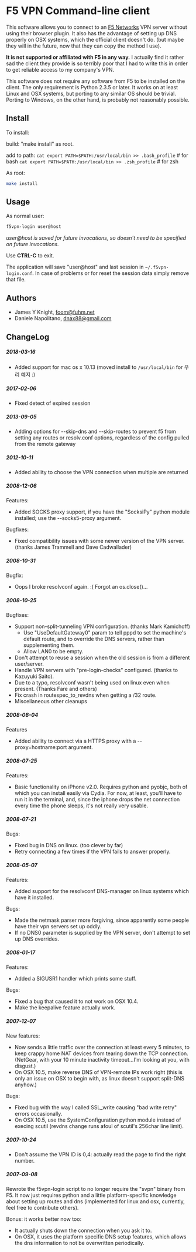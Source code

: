 # F5 VPN Command-line client

This software allows you to connect to an [F5 Networks](https://f5.com/) VPN server without using their
browser plugin. It also has the advantage of setting up DNS properly on OSX
systems, which the official client doesn't do. (but maybe they will in the
future, now that they can copy the method I use).

**It is not supported or affiliated with F5 in any way.** I actually find it rather
sad the client they provide is so terribly poor that I had to write this in
order to get reliable access to my company's VPN.

This software does not require any software from F5 to be installed on the
client. The only requirement is Python 2.3.5 or later. It works on at least
Linux and OSX systems, but porting to any similar OS should be trivial. Porting
to Windows, on the other hand, is probably not reasonably possible.

## Install
To install:

build:
"make install" as root.

add to path:
`cat export PATH=$PATH:/usr/local/bin >> .bash_profile` # for bash
`cat export PATH=$PATH:/usr/local/bin >> .zsh_profile` # for zsh

As root:

```bash
make install
```

## Usage

As normal user:

```bash
f5vpn-login user@host
```

*user@host is saved for future invocations, so doesn't need to be
specified on future invocations.*

Use **CTRL-C** to exit.

The application will save "user@host" and last session in ``~/.f5vpn-login.conf``. In case of problems or for reset the session data simply remove that file.


## Authors

 * James Y Knight, <foom@fuhm.net>
 * Daniele Napolitano, <dnax88@gmail.com>

## ChangeLog

##### 2018-03-16
 - Added support for mac os x 10.13 (moved install to `/usr/local/bin` for 우리 예지 :)

##### 2017-02-06
 - Fixed detect of expired session

##### 2013-09-05 
 - Adding options for --skip-dns and --skip-routes to prevent f5 from setting any routes or resolv.conf options, regardless of the config pulled from the remote gateway

##### 2012-10-11
 - Added ability to choose the VPN connection when multiple are returned

##### 2008-12-06

Features:
 - Added SOCKS proxy support, if you have the "SocksiPy" python module
   installed; use the --socks5-proxy argument.

Bugfixes:
 - Fixed compatibility issues with some newer version of the VPN server.
   (thanks James Trammell and Dave Cadwallader)

##### 2008-10-31
   Bugfix:
 - Oops I broke resolvconf again. :( Forgot an os.close()...

##### 2008-10-25
   Bugfixes:
 - Support non-split-tunneling VPN configuration. (thanks Mark Kamichoff)
   - Use "UseDefaultGateway0" param to tell pppd to set the machine's default
     route, and to override the DNS servers, rather than supplementing them.
   - Allow LAN0 to be empty.
 - Don't attempt to reuse a session when the old session is from a different
   user/server.
 - Handle VPN servers with "pre-login-checks" configured. (thanks to Kazuyuki
   Saito).
 - Due to a typo, resolvconf wasn't being used on linux even when present.
   (Thanks Fare and others)
 - Fix crash in routespec_to_revdns when getting a /32 route.
 - Miscellaneous other cleanups

##### 2008-08-04
 Features
 - Added ability to connect via a HTTPS proxy with a --proxy=hostname:port argument.

##### 2008-07-25
 Features:
 - Basic functionality on iPhone v2.0. Requires python and pyobjc, both of which
   you can install easily via Cydia. For now, at least, you'll have to run it in
   the terminal, and, since the iphone drops the net connection every time the
   phone sleeps, it's not really very usable.

##### 2008-07-21
 Bugs:
 - Fixed bug in DNS on linux. (too clever by far)
 - Retry connecting a few times if the VPN fails to answer properly.

##### 2008-05-07
 Features:
 - Added support for the resolvconf DNS-manager on linux systems which have it installed.

 Bugs:
 - Made the netmask parser more forgiving, since apparently some people have
   their vpn servers set up oddly.
 - If no DNS0 parameter is supplied by the VPN server, don't attempt to set up
   DNS overrides.

##### 2008-01-17
 Features:
 - Added a SIGUSR1 handler which prints some stuff.

 Bugs:
 - Fixed a bug that caused it to not work on OSX 10.4.
 - Make the keepalive feature actually work.

##### 2007-12-07
 New features:
 - Now sends a little traffic over the connection at least every 5 minutes, to
   keep crappy home NAT devices from tearing down the TCP connection.  (NetGear,
   with your 10 minute inactivity timeout...I'm looking at you, with disgust.)
 - On OSX 10.5, make reverse DNS of VPN-remote IPs work right (this is only an
   issue on OSX to begin with, as linux doesn't support split-DNS anyhow.)

 Bugs:
 - Fixed bug with the way I called SSL_write causing "bad write retry" errors occasionally.
 - On OSX 10.5, use the SystemConfiguration python module instead of execing
   scutil (revdns change runs afoul of scutil's 256char line limit).

##### 2007-10-24
 - Don't assume the VPN ID is 0,4: actually read the page to find the right number.

##### 2007-09-08
  Rewrote the f5vpn-login script to no longer require the "svpn" binary
  from F5. It now just requires python and a little platform-specific
  knowledge about setting up routes and dns (implemented for linux and
  osx, currently, feel free to contribute others).

  Bonus: it works better now too:
  - It actually shuts down the connection when you ask it to.
  - On OSX, it uses the platform specific DNS setup features, which
	allows the dns information to not be overwritten periodically.


